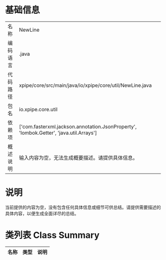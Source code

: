 # 基础信息

|      |      |
|------|------|
| 名称 | NewLine |
| 编码语言 | .java |
| 代码路径 | xpipe/core/src/main/java/io/xpipe/core/util/NewLine.java |
| 包名 | io.xpipe.core.util |
| 依赖项 | ['com.fasterxml.jackson.annotation.JsonProperty', 'lombok.Getter', 'java.util.Arrays'] |
| 概述说明 | 输入内容为空，无法生成概要描述。请提供具体信息。 |

# 说明

当前提供的内容为空，没有包含任何具体信息或细节可供总结。请提供需要描述的具体内容，以便生成全面详尽的总结。

# 类列表 Class Summary

| 名称   | 类型  | 说明 |
|-------|------|-------------|




